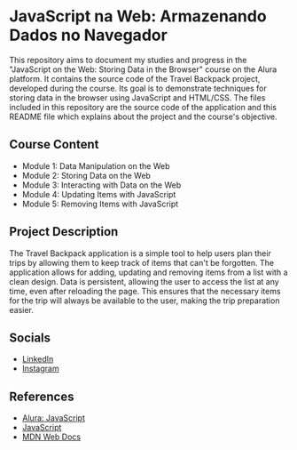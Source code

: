 # JavaScript na Web: Armazenando Dados no Navegador

This repository aims to document my studies and progress in the "JavaScript on the Web: Storing Data in the Browser" course on the Alura platform. It contains the source code of the Travel Backpack project, developed during the course. Its goal is to demonstrate techniques for storing data in the browser using JavaScript and HTML/CSS. The files included in this repository are the source code of the application and this README file which explains about the project and the course's objective.


## Course Content
- Module 1: Data Manipulation on the Web
- Module 2: Storing Data on the Web
- Module 3: Interacting with Data on the Web
- Module 4: Updating Items with JavaScript
- Module 5: Removing Items with JavaScript


## Project Description
The Travel Backpack application is a simple tool to help users plan their trips by allowing them to keep track of items that can't be forgotten. The application allows for adding, updating and removing items from a list with a clean design. Data is persistent, allowing the user to access the list at any time, even after reloading the page. This ensures that the necessary items for the trip will always be available to the user, making the trip preparation easier.

## Socials 
- [LinkedIn](https://www.linkedin.com/feed/) 
- [Instagram](https://www.instagram.com/gabriell_b_j/)

## References
- [Alura: JavaScript](https://cursos.alura.com.br/course/javascript-web-armazenando-dados-navegador/task/101492)
- [JavaScript](https://developer.mozilla.org/en-US/docs/Web/JavaScript) 
- [MDN Web Docs](https://developer.mozilla.org/en-US/) 

